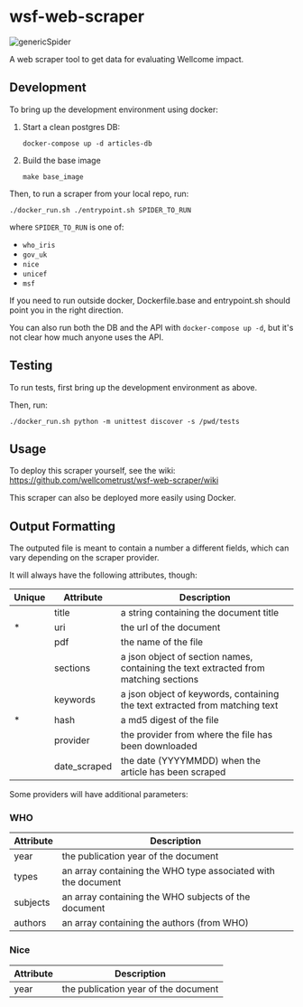 # wsf-web-scraper

![genericSpider](https://user-images.githubusercontent.com/235073/38735019-72dbd1f6-3f1f-11e8-9cb4-fa6f3d270dda.png)

A web scraper tool to get data for evaluating Wellcome impact.

## Development

To bring up the development environment using docker:

1. Start a clean postgres DB:
   ```
   docker-compose up -d articles-db
   ```
2. Build the base image
   ```
   make base_image
   ```

Then, to run a scraper from your local repo, run:

```
./docker_run.sh ./entrypoint.sh SPIDER_TO_RUN
```

where `SPIDER_TO_RUN` is one of:
  * `who_iris`
  * `gov_uk`
  * `nice`
  * `unicef`
  * `msf`

If you need to run outside docker, Dockerfile.base and entrypoint.sh
should point you in the right direction.

You can also run both the DB and the API with `docker-compose up -d`,
but it's not clear how much anyone uses the API.


## Testing

To run tests, first bring up the development environment as above.

Then, run:

```
./docker_run.sh python -m unittest discover -s /pwd/tests
```

## Usage

To deploy this scraper yourself, see the wiki:
https://github.com/wellcometrust/wsf-web-scraper/wiki

This scraper can also be deployed more easily using Docker.

## Output Formatting

The outputed file is meant to contain a number a different fields, which
can vary depending on the scraper provider.

It will always have the following attributes, though:

|Unique|Attribute|Description|
|------|---------|-----------|
|      |title    | a string containing the document title|
|*     |uri      | the url of the document|
|      |pdf      | the name of the file|
|      |sections | a json object of section names, containing the text extracted from matching sections|
|      |keywords | a json object of keywords, containing the text extracted from matching text|
|*     |hash     | a md5 digest of the file|
|      |provider | the provider from where the file has been downloaded|
|      |date_scraped | the date (YYYYMMDD) when the article has been scraped|

Some providers will have additional parameters:

### WHO

|Attribute|Description|
|---------|-----------|
|year     | the publication year of the document|
|types    | an array containing the WHO type associated with the document|
|subjects | an array containing the WHO subjects of the document|
|authors  | an array containing the authors (from WHO)|

### Nice

|Attribute|Description|
|---------|-----------|
|year     | the publication year of the document|
